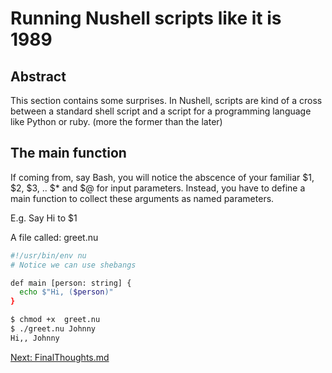 # Running Nushell scripts like it is 1989

## Abstract

This section contains some surprises. In Nushell, scripts are kind of a cross
between a standard shell script and a script for a programming language like
Python or ruby. (more the former than the later)

## The main function

If coming from, say Bash, you will notice the abscence of your familiar
$1, $2, $3, .. $* and $@ for input parameters. Instead, you have to define a
main function to collect these arguments as named parameters.

E.g. Say  Hi to $1


A file called: greet.nu

```sh
#!/usr/bin/env nu
# Notice we can use shebangs

def main [person: string] {
  echo $"Hi, ($person)"
}
```

```bash
$ chmod +x  greet.nu
$ ./greet.nu Johnny
Hi,, Johnny
```

[Next: FinalThoughts.md](008_FinalThoughts.md)
